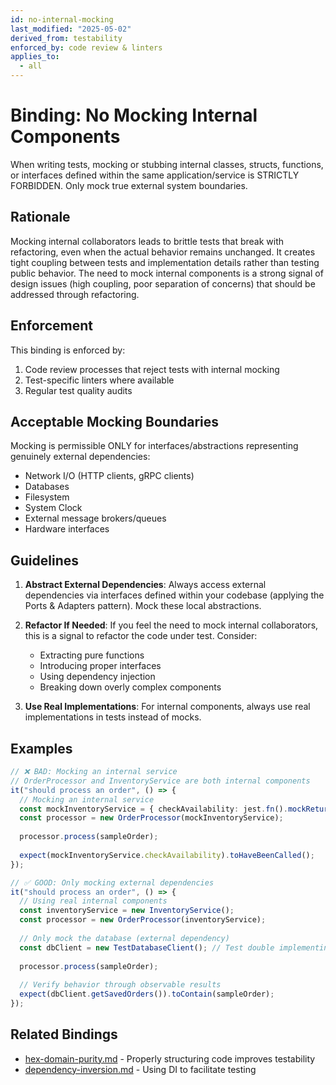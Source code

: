 ```yaml
---
id: no-internal-mocking
last_modified: "2025-05-02"
derived_from: testability
enforced_by: code review & linters
applies_to:
  - all
---
```


# Binding: No Mocking Internal Components

When writing tests, mocking or stubbing internal classes, structs, functions, or interfaces defined within the same application/service is STRICTLY FORBIDDEN. Only mock true external system boundaries.

## Rationale

Mocking internal collaborators leads to brittle tests that break with refactoring, even when the actual behavior remains unchanged. It creates tight coupling between tests and implementation details rather than testing public behavior. The need to mock internal components is a strong signal of design issues (high coupling, poor separation of concerns) that should be addressed through refactoring.

## Enforcement

This binding is enforced by:

1. Code review processes that reject tests with internal mocking
2. Test-specific linters where available
3. Regular test quality audits

## Acceptable Mocking Boundaries

Mocking is permissible ONLY for interfaces/abstractions representing genuinely external dependencies:

- Network I/O (HTTP clients, gRPC clients)
- Databases
- Filesystem
- System Clock
- External message brokers/queues
- Hardware interfaces

## Guidelines

1. **Abstract External Dependencies**: Always access external dependencies via interfaces defined within your codebase (applying the Ports & Adapters pattern). Mock these local abstractions.

2. **Refactor If Needed**: If you feel the need to mock internal collaborators, this is a signal to refactor the code under test. Consider:
   - Extracting pure functions
   - Introducing proper interfaces
   - Using dependency injection
   - Breaking down overly complex components

3. **Use Real Implementations**: For internal components, always use real implementations in tests instead of mocks.

## Examples

```typescript
// ❌ BAD: Mocking an internal service
// OrderProcessor and InventoryService are both internal components
it("should process an order", () => {
  // Mocking an internal service
  const mockInventoryService = { checkAvailability: jest.fn().mockReturnValue(true) };
  const processor = new OrderProcessor(mockInventoryService);
  
  processor.process(sampleOrder);
  
  expect(mockInventoryService.checkAvailability).toHaveBeenCalled();
});

// ✅ GOOD: Only mocking external dependencies
it("should process an order", () => {
  // Using real internal components
  const inventoryService = new InventoryService();
  const processor = new OrderProcessor(inventoryService);
  
  // Only mock the database (external dependency)
  const dbClient = new TestDatabaseClient(); // Test double implementing DatabaseClient interface
  
  processor.process(sampleOrder);
  
  // Verify behavior through observable results
  expect(dbClient.getSavedOrders()).toContain(sampleOrder);
});
```

## Related Bindings

- [hex-domain-purity.md](./hex-domain-purity.md) - Properly structuring code improves testability
- [dependency-inversion.md](./dependency-inversion.md) - Using DI to facilitate testing